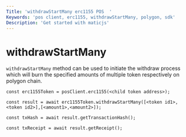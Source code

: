 ```yaml
---
Title: 'withdrawStartMany erc1155 POS  '
Keywords: 'pos client, erc1155, withdrawStartMany, polygon, sdk'
Description: 'Get started with maticjs'
---
```


# withdrawStartMany

`withdrawStartMany` method can be used to initiate the withdraw process which will burn the specified amounts of multiple token respectively on polygon chain.

```
const erc1155Token = posClient.erc1155(<child token address>);

const result = await erc1155Token.withdrawStartMany([<token id1>, <token id2>],[<amount1>,<amount2>]);

const txHash = await result.getTransactionHash();

const txReceipt = await result.getReceipt();

```
